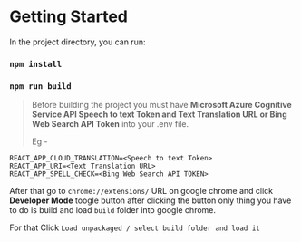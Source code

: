 # Getting Started 

In the project directory, you can run:

### `npm install`
### `npm run build`

> Before building the project you must have **Microsoft Azure Cognitive Service API Speech to text Token and Text Translation URL or Bing Web Search API Token** into your .env file.
> 
> Eg -
```
REACT_APP_CLOUD_TRANSLATION=<Speech to text Token>
REACT_APP_URI=<Text Translation URL>
REACT_APP_SPELL_CHECK=<Bing Web Search API TOKEN>
  ```
  
 After that go to `chrome://extensions/` URL on google chrome and click **Developer Mode** toogle button after clicking the button only thing you have to do is build and load `build` folder into google chrome.
  
  For that Click `Load unpackaged / select build folder and load it`
